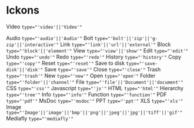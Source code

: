 # Ickons

Video `type="'video'||'Video'"`

Audio `type="'audio'||'Audio'"`
Bolt `type="'bolt'||'zip'||'g-zip'||'interactive'"`
Link `type="'link'||'url'||'external'"`
Block `type="'block'||'element'"`
View `type="'view'||'show'"`
Edit `type="'edit'"`
Undo `type="'undo'"`
Redo `type="'redo'"`
History `type="'history'"`
Copy `type="'copy'"`
Reset `type="'reset'"`
Save to disk `type="'save-disk'||'disk'"`
Save `type="'save'"`
Close `type="'close'"`
Trash `type="'trash'"`
New `type="'new'"`
Open `type="'open'"`
Folder `type="'folder'||'channel'"`
File `type="'file'||'Document'||'document'"`
CSS `type="'css'"`
Javascript `type="'js'"`
HTML `type="'html'"`
Hierarchy `type="'tree'"`
Info `type="'info'"`
Function `type="'function'"`
PDF `type="'pdf'"`
MsDoc `type="'msdoc'"`
PPT `type="'ppt'"`
XLS `type="'xls'"`
Image `type="'Image'||'image'||'bmp'||'png'||'jpeg'||'jpg'||'tiff'||'gif'"`
Mediafly `type="'mediafly'"`
